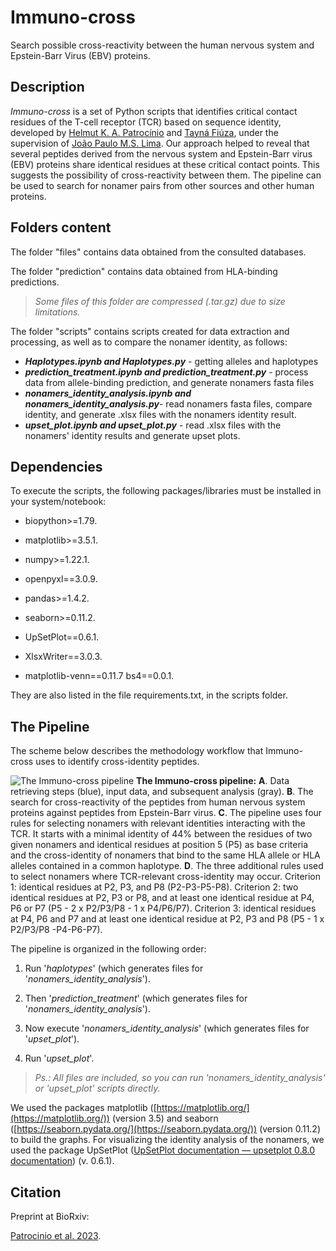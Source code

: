 # Immuno-cross

Search possible cross-reactivity between the human nervous system and Epstein-Barr Virus (EBV) proteins.

## Description

*Immuno-cross* is a set of Python scripts that identifies critical contact residues of the T-cell receptor (TCR) based on sequence identity, developed by [Helmut K. A. Patrocínio](https://github.com/helkennedy) and [Tayná Fiúza](https://github.com/fiuzatayna), under the supervision of [João Paulo M.S. Lima](https://github.com/jpmslima). Our approach helped to reveal that several peptides derived from the nervous system and Epstein-Barr virus (EBV) proteins share identical residues at these critical contact points. This suggests the possibility of cross-reactivity between them. The pipeline can be used to search for nonamer pairs from other sources and other human proteins.

## Folders content

The folder "files" contains data obtained from the consulted databases.

The folder "prediction" contains data obtained from HLA-binding predictions.

> *Some files of this folder are compressed (.tar.gz) due to size limitations.*

The folder "scripts" contains scripts created for data extraction and processing, as well as to compare the nonamer identity, as follows:

* ***Haplotypes.ipynb and Haplotypes.py*** - getting alleles and haplotypes
* ***prediction_treatment.ipynb and prediction_treatment.py*** - process data from allele-binding prediction, and generate nonamers fasta files 
* ***nonamers_identity_analysis.ipynb and nonamers_identity_analysis.py***- read nonamers fasta files, compare identity, and generate .xlsx files with the nonamers identity result.
* ***upset_plot.ipynb and upset_plot.py*** - read .xlsx files with the nonamers' identity results and generate upset plots.

## Dependencies

To execute the scripts, the following packages/libraries must be installed in your system/notebook:

- biopython>=1.79.

- matplotlib>=3.5.1.

- numpy>=1.22.1.

- openpyxl==3.0.9.

- pandas>=1.4.2.

- seaborn>=0.11.2.

- UpSetPlot==0.6.1.

- XlsxWriter==3.0.3.

- matplotlib-venn==0.11.7
  bs4==0.0.1.

They are also listed in the file requirements.txt, in the scripts folder.

## The Pipeline

The scheme below describes the methodology workflow that Immuno-cross uses to identify cross-identity peptides. 

![The Immuno-cross pipeline](pipeline-new.jpg)
**The Immuno-cross pipeline:** **A**. Data retrieving steps (blue), input data, and subsequent analysis (gray). **B**. The search for cross-reactivity of the peptides from human nervous system proteins against peptides from Epstein-Barr virus. **C**. The pipeline uses four rules for selecting nonamers with relevant identities interacting with the TCR. It starts with a minimal identity of 44% between the residues of two given nonamers and identical residues at position 5 (P5) as base criteria and the cross-identity of nonamers that bind to the same HLA allele or HLA alleles contained in a common haplotype. **D**. The three additional rules used to select nonamers where TCR-relevant cross-identity may occur. Criterion 1: identical residues at P2, P3, and P8 (P2-P3-P5-P8). Criterion 2: two identical residues at P2, P3 or P8, and at least one identical residue at P4, P6 or P7 (P5 - 2 x P2/P3/P8 -  1 x P4/P6/P7). Criterion 3: identical residues at P4, P6 and P7 and at least one identical residue at P2, P3 and P8 (P5 - 1 x P2/P3/P8 -P4-P6-P7).

The pipeline is organized in the following order:  

1. Run '*haplotypes*' (which generates files for '*nonamers_identity_analysis*').

2. Then '*prediction_treatment*' (which generates files for '*nonamers_identity_analysis*').

3. Now execute '*nonamers_identity_analysis*' (which generates files for '*upset_plot*').

4.  Run '*upset_plot*'.

>  *Ps.: All files are included, so you can run 'nonamers_identity_analysis' or 'upset_plot' scripts directly.*

We used the packages matplotlib ([https://matplotlib.org/](https://matplotlib.org/)) (version 3.5) and seaborn ([https://seaborn.pydata.org/](https://seaborn.pydata.org/)) (version 0.11.2) to build the graphs. For visualizing the identity analysis of the nonamers, we used the package UpSetPlot ([UpSetPlot documentation — upsetplot 0.8.0 documentation](https://upsetplot.readthedocs.io/en/stable/)) (v. 0.6.1).

## Citation

Preprint at BioRxiv:

[Patrocinio et al. 2023](https://www.biorxiv.org/content/10.1101/2023.10.17.562729v1).
